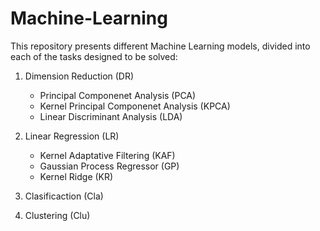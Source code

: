 # Machine-Learning

This repository presents different Machine Learning models, divided into each of the tasks designed to be solved:

1. Dimension Reduction (DR)
   - Principal Componenet Analysis (PCA)
   - Kernel Principal Componenet Analysis (KPCA)
   - Linear Discriminant Analysis (LDA)

3. Linear Regression (LR)
   - Kernel Adaptative Filtering (KAF)
   - Gaussian Process Regressor (GP)
   - Kernel Ridge (KR)

4. Clasificaction (Cla)

5. Clustering (Clu)





